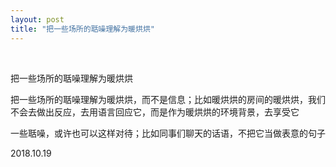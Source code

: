 ```yaml
---
layout: post
title: "把一些场所的聒噪理解为暖烘烘"
---
```


  
&nbsp;
&nbsp;


把一些场所的聒噪理解为暖烘烘

把一些场所的聒噪理解为暖烘烘，而不是信息；比如暖烘烘的房间的暖烘烘，我们不会去做出反应，去用语言回应它，而是作为暖烘烘的环境背景，去享受它

一些聒噪，或许也可以这样对待；比如同事们聊天的话语，不把它当做表意的句子

2018.10.19